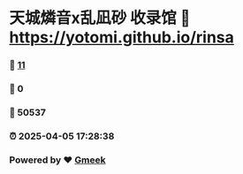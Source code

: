 # 天城燐音x乱凪砂 收录馆 :link: https://yotomi.github.io/rinsa 
### :page_facing_up: [11](https://yotomi.github.io/rinsa/tag.html) 
### :speech_balloon: 0 
### :hibiscus: 50537 
### :alarm_clock: 2025-04-05 17:28:38 
### Powered by :heart: [Gmeek](https://github.com/Meekdai/Gmeek)
